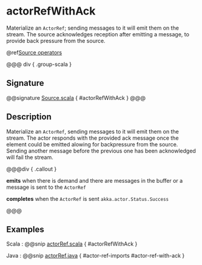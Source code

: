 # actorRefWithAck

Materialize an `ActorRef`; sending messages to it will emit them on the stream. The source acknowledges reception after emitting a message, to provide back pressure from the source.

@ref[Source operators](../index.md#source-operators)

@@@ div { .group-scala }
## Signature

@@signature [Source.scala](/akka-stream/src/main/scala/akka/stream/scaladsl/Source.scala) { #actorRefWithAck }
@@@

## Description

Materialize an `ActorRef`, sending messages to it will emit them on the stream. The actor responds with the provided ack message
once the element could be emitted alowing for backpressure from the source. Sending another message before the previous one has been acknowledged will fail the stream.

@@@div { .callout }

**emits** when there is demand and there are messages in the buffer or a message is sent to the `ActorRef`

**completes** when the `ActorRef` is sent `akka.actor.Status.Success`

@@@

## Examples


Scala
:  @@snip [actorRef.scala](/akka-docs/src/test/scala/docs/stream/operators/SourceOperators.scala) { #actorRefWithAck }

Java
:  @@snip [actorRef.java](/akka-docs/src/test/java/jdocs/stream/operators/SourceDocExamples.java) { #actor-ref-imports #actor-ref-with-ack }

